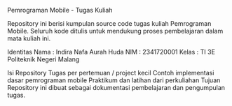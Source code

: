 Pemrograman Mobile - Tugas Kuliah

Repository ini berisi kumpulan source code tugas kuliah Pemrograman Mobile. Seluruh kode ditulis untuk mendukung proses pembelajaran dalam mata kuliah ini.

Identitas
Nama : Indira Nafa Aurah Huda 
NIM : 2341720001 
Kelas : TI 3E 
Politeknik Negeri Malang 

Isi Repository
Tugas per pertemuan / project kecil Contoh implementasi dasar pemrograman mobile Praktikum dan latihan dari perkuliahan Tujuan Repository ini dibuat sebagai dokumentasi pembelajaran dan pengumpulan tugas.
